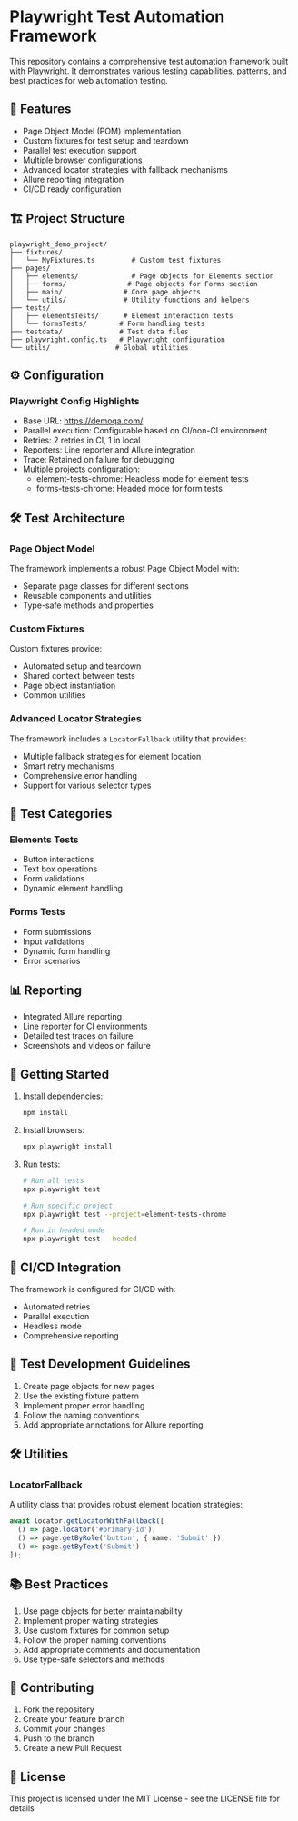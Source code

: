 # Playwright Test Automation Framework

This repository contains a comprehensive test automation framework built with Playwright. It demonstrates various testing capabilities, patterns, and best practices for web automation testing.

## 🚀 Features

- Page Object Model (POM) implementation
- Custom fixtures for test setup and teardown
- Parallel test execution support
- Multiple browser configurations
- Advanced locator strategies with fallback mechanisms
- Allure reporting integration
- CI/CD ready configuration

## 🏗️ Project Structure

```
playwright_demo_project/
├── fixtures/
│   └── MyFixtures.ts         # Custom test fixtures
├── pages/
│   ├── elements/             # Page objects for Elements section
│   ├── forms/               # Page objects for Forms section
│   ├── main/               # Core page objects
│   └── utils/              # Utility functions and helpers
├── tests/
│   ├── elementsTests/      # Element interaction tests
│   └── formsTests/        # Form handling tests
├── testdata/              # Test data files
├── playwright.config.ts   # Playwright configuration
└── utils/                # Global utilities
```

## ⚙️ Configuration

### Playwright Config Highlights

- Base URL: https://demoqa.com/
- Parallel execution: Configurable based on CI/non-CI environment
- Retries: 2 retries in CI, 1 in local
- Reporters: Line reporter and Allure integration
- Trace: Retained on failure for debugging
- Multiple projects configuration:
  - element-tests-chrome: Headless mode for element tests
  - forms-tests-chrome: Headed mode for form tests

## 🛠️ Test Architecture

### Page Object Model

The framework implements a robust Page Object Model with:
- Separate page classes for different sections
- Reusable components and utilities
- Type-safe methods and properties

### Custom Fixtures

Custom fixtures provide:
- Automated setup and teardown
- Shared context between tests
- Page object instantiation
- Common utilities

### Advanced Locator Strategies

The framework includes a `LocatorFallback` utility that provides:
- Multiple fallback strategies for element location
- Smart retry mechanisms
- Comprehensive error handling
- Support for various selector types

## 🧪 Test Categories

### Elements Tests
- Button interactions
- Text box operations
- Form validations
- Dynamic element handling

### Forms Tests
- Form submissions
- Input validations
- Dynamic form handling
- Error scenarios

## 📊 Reporting

- Integrated Allure reporting
- Line reporter for CI environments
- Detailed test traces on failure
- Screenshots and videos on failure

## 🚀 Getting Started

1. Install dependencies:
   ```bash
   npm install
   ```

2. Install browsers:
   ```bash
   npx playwright install
   ```

3. Run tests:
   ```bash
   # Run all tests
   npx playwright test

   # Run specific project
   npx playwright test --project=element-tests-chrome

   # Run in headed mode
   npx playwright test --headed
   ```

## 🔄 CI/CD Integration

The framework is configured for CI/CD with:
- Automated retries
- Parallel execution
- Headless mode
- Comprehensive reporting

## 📝 Test Development Guidelines

1. Create page objects for new pages
2. Use the existing fixture pattern
3. Implement proper error handling
4. Follow the naming conventions
5. Add appropriate annotations for Allure reporting

## 🛠️ Utilities

### LocatorFallback
A utility class that provides robust element location strategies:
```typescript
await locator.getLocatorWithFallback([
  () => page.locator('#primary-id'),
  () => page.getByRole('button', { name: 'Submit' }),
  () => page.getByText('Submit')
]);
```

## 📚 Best Practices

1. Use page objects for better maintainability
2. Implement proper waiting strategies
3. Use custom fixtures for common setup
4. Follow the proper naming conventions
5. Add appropriate comments and documentation
6. Use type-safe selectors and methods

## 🤝 Contributing

1. Fork the repository
2. Create your feature branch
3. Commit your changes
4. Push to the branch
5. Create a new Pull Request

## 📄 License

This project is licensed under the MIT License - see the LICENSE file for details